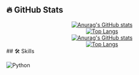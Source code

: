 ## 🔥 GitHub Stats
<div align="center">  
    <a href="https://github.com/JohanLi233">  
        <img src="https://github-readme-stats.vercel.app/api?username=JohanLi233&show_icons=true&theme=radical" alt="Anurag's GitHub stats" style="max-width:100%;">  
    </a>  
    <br>  
    <a href="https://github.com/anuraghazra/github-readme-stats">  
        <img src="https://github-readme-stats.vercel.app/api/top-langs/?username=JohanLi233&layout=compact&theme=radical&hide_border=true" alt="Top Langs" style="max-width:100%;">  
    </a>  
    <br>  
    <a href="https://github.com/JohanLi2333">  
        <img src="https://github-readme-stats.vercel.app/api?username=JohanLi2333&show_icons=true&theme=radical" alt="Anurag's GitHub stats" style="max-width:100%;">  
    </a>  
    <br>  
    <a href="https://github.com/anuraghazra/github-readme-stats">  
        <img src="https://github-readme-stats.vercel.app/api/top-langs/?username=JohanLi2333&layout=compact&theme=radical&hide_border=true" alt="Top Langs" style="max-width:100%;">  
    </a>  
</div>  
## 🛠️ Skills

![Python](https://img.shields.io/badge/-Python-3776AB?logo=python&logoColor=white&style=flat) 

